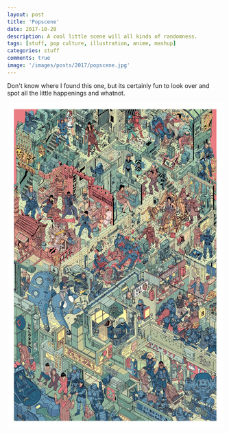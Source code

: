 ```yaml
---
layout: post
title: 'Popscene'
date: 2017-10-20
description: A cool little scene will all kinds of randomness.
tags: [stuff, pop culture, illustration, anime, mashup]
categories: stuff
comments: true
image: '/images/posts/2017/popscene.jpg'
---
```

Don't know where I found this one, but its certainly fun to look over and spot all the little happenings and whatnot.

![](/images/posts/2017/popscene-large.jpg)
